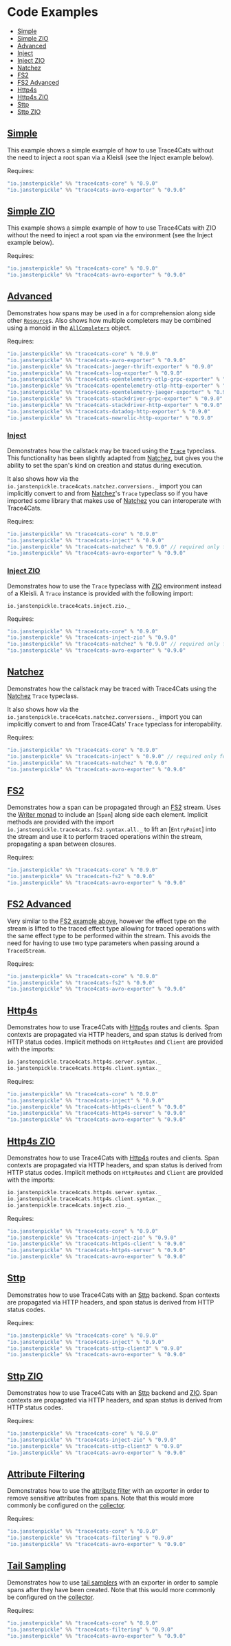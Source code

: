 # Code Examples

 * [Simple](#simple)
 * [Simple ZIO](#simple-zio)
 * [Advanced](#advanced)
 * [Inject](#inject)
 * [Inject ZIO](#inject-zio)
 * [Natchez](#natchez)
 * [FS2](#fs2)
 * [FS2 Advanced](#fs2-advanced) 
 * [Http4s](#http4s)
 * [Http4s ZIO](#http4s-zio)
 * [Sttp](#http4s)
 * [Sttp ZIO](#http4s-zio)   

## [Simple](../modules/example/src/main/scala/io/janstenpickle/trace4cats/example/SimpleExample.scala)

This example shows a simple example of how to use Trace4Cats without the need to 
inject a root span via a Kleisli (see the Inject example below).

Requires:

```scala
"io.janstenpickle" %% "trace4cats-core" % "0.9.0"
"io.janstenpickle" %% "trace4cats-avro-exporter" % "0.9.0"

```

## [Simple ZIO](../modules/example/src/main/scala/io/janstenpickle/trace4cats/example/SimpleZioExample.scala)

This example shows a simple example of how to use Trace4Cats with ZIO without the need to 
inject a root span via the environment (see the Inject example below).

Requires:

```scala
"io.janstenpickle" %% "trace4cats-core" % "0.9.0"
"io.janstenpickle" %% "trace4cats-avro-exporter" % "0.9.0"

```

## [Advanced](0.9.0)

Demonstrates how spans may be used in a for comprehension along side other [`Resource`]s.
Also shows how multiple completers may be combined using a monoid in the
[`AllCompleters`](../modules/example/src/main/scala/io/janstenpickle/trace4cats/example/AllCompleters.scala)
object.

Requires:

```scala
"io.janstenpickle" %% "trace4cats-core" % "0.9.0"
"io.janstenpickle" %% "trace4cats-avro-exporter" % "0.9.0"
"io.janstenpickle" %% "trace4cats-jaeger-thrift-exporter" % "0.9.0"
"io.janstenpickle" %% "trace4cats-log-exporter" % "0.9.0"
"io.janstenpickle" %% "trace4cats-opentelemetry-otlp-grpc-exporter" % "0.9.0"
"io.janstenpickle" %% "trace4cats-opentelemetry-otlp-http-exporter" % "0.9.0"
"io.janstenpickle" %% "trace4cats-opentelemetry-jaeger-exporter" % "0.9.0"
"io.janstenpickle" %% "trace4cats-stackdriver-grpc-exporter" % "0.9.0"
"io.janstenpickle" %% "trace4cats-stackdriver-http-exporter" % "0.9.0"
"io.janstenpickle" %% "trace4cats-datadog-http-exporter" % "0.9.0"
"io.janstenpickle" %% "trace4cats-newrelic-http-exporter" % "0.9.0"

```

### [Inject](../modules/example/src/main/scala/io/janstenpickle/trace4cats/example/InjectExample.scala)

Demonstrates how the callstack may be traced using the [`Trace`](../modules/inject/src/main/scala/io/janstenpickle/trace4cats/inject/Trace.scala)
typeclass. This functionality has been slightly adapted from [Natchez], but gives
you the ability to set the span's kind on creation and status during execution.

It also shows how via the `io.janstenpickle.trace4cats.natchez.conversions._` import
you can implicitly convert to and from [Natchez]'s `Trace` typeclass so if
you have imported some library that makes use of [Natchez] you can
interoperate with Trace4Cats.

Requires:


```scala
"io.janstenpickle" %% "trace4cats-core" % "0.9.0"
"io.janstenpickle" %% "trace4cats-inject" % "0.9.0"
"io.janstenpickle" %% "trace4cats-natchez" % "0.9.0" // required only for interop
"io.janstenpickle" %% "trace4cats-avro-exporter" % "0.9.0"

```

### [Inject ZIO](../modules/example/src/main/scala/io/janstenpickle/trace4cats/example/InjectZioExample.scala)

Demonstrates how to use the `Trace` typeclass with [ZIO] environment instead of a Kleisli. A `Trace` instance
is provided with the following import:

```
io.janstenpickle.trace4cats.inject.zio._
```

Requires:

```scala
"io.janstenpickle" %% "trace4cats-core" % "0.9.0"
"io.janstenpickle" %% "trace4cats-inject-zio" % "0.9.0"
"io.janstenpickle" %% "trace4cats-natchez" % "0.9.0" // required only for interop
"io.janstenpickle" %% "trace4cats-avro-exporter" % "0.9.0"

```

## [Natchez](../modules/example/src/main/scala/io/janstenpickle/trace4cats/example/NatchezExample.scala)

Demonstrates how the callstack may be traced with Trace4Cats using the [Natchez] `Trace`
typeclass.

It also shows how via the `io.janstenpickle.trace4cats.natchez.conversions._` import
you can implicitly convert to and from Trace4Cats' `Trace` typeclass for
interopability.

Requires:


```scala
"io.janstenpickle" %% "trace4cats-core" % "0.9.0"
"io.janstenpickle" %% "trace4cats-inject" % "0.9.0" // required only for interop
"io.janstenpickle" %% "trace4cats-natchez" % "0.9.0" 
"io.janstenpickle" %% "trace4cats-avro-exporter" % "0.9.0"

```


## [FS2](../modules/example/src/main/scala/io/janstenpickle/trace4cats/example/Fs2Example.scala)

Demonstrates how a span can be propagated through an [FS2] stream. Uses the 
[Writer monad](http://eed3si9n.com/herding-cats/Writer.html) to include an [`Span`] along side each element. 
Implicit methods are provided with the import `io.janstenpickle.trace4cats.fs2.syntax.all._` to lift an 
[`EntryPoint`] into the stream and use it to perform traced operations within the stream, propagating a span
between closures.  

Requires:

```scala
"io.janstenpickle" %% "trace4cats-core" % "0.9.0"
"io.janstenpickle" %% "trace4cats-fs2" % "0.9.0"
"io.janstenpickle" %% "trace4cats-avro-exporter" % "0.9.0"

```

## [FS2 Advanced](../modules/example/src/main/scala/io/janstenpickle/trace4cats/example/Fs2AdvancedExample.scala)


Very similar to the [FS2 example above](#fs2), however the effect type on the stream is lifted to the traced effect type
allowing for traced operations with the same effect type to be performed within the stream. This avoids the need for
having to use two type parameters when passing around a `TracedStream`.

Requires:

```scala
"io.janstenpickle" %% "trace4cats-core" % "0.9.0"
"io.janstenpickle" %% "trace4cats-fs2" % "0.9.0"
"io.janstenpickle" %% "trace4cats-avro-exporter" % "0.9.0"

```

## [Http4s](../modules/example/src/main/scala/io/janstenpickle/trace4cats/example/Http4sExample.scala)

Demonstrates how to use Trace4Cats with [Http4s] routes and clients. Span contexts are propagated via HTTP headers, and 
span status is derived from HTTP status codes. Implicit methods on `HttpRoutes` and `Client` are provided with the
imports:

```scala
io.janstenpickle.trace4cats.http4s.server.syntax._
io.janstenpickle.trace4cats.http4s.client.syntax._
```

Requires:

```scala
"io.janstenpickle" %% "trace4cats-core" % "0.9.0"
"io.janstenpickle" %% "trace4cats-inject" % "0.9.0"
"io.janstenpickle" %% "trace4cats-http4s-client" % "0.9.0"
"io.janstenpickle" %% "trace4cats-http4s-server" % "0.9.0"
"io.janstenpickle" %% "trace4cats-avro-exporter" % "0.9.0"

```

## [Http4s ZIO](../modules/example/src/main/scala/io/janstenpickle/trace4cats/example/Http4sZioExample.scala)

Demonstrates how to use Trace4Cats with [Http4s] routes and clients. Span contexts are propagated via HTTP headers, and 
span status is derived from HTTP status codes. Implicit methods on `HttpRoutes` and `Client` are provided with the
imports:

```scala
io.janstenpickle.trace4cats.http4s.server.syntax._
io.janstenpickle.trace4cats.http4s.client.syntax._
io.janstenpickle.trace4cats.inject.zio._
```

Requires:

```scala
"io.janstenpickle" %% "trace4cats-core" % "0.9.0"
"io.janstenpickle" %% "trace4cats-inject-zio" % "0.9.0"
"io.janstenpickle" %% "trace4cats-http4s-client" % "0.9.0"
"io.janstenpickle" %% "trace4cats-http4s-server" % "0.9.0"
"io.janstenpickle" %% "trace4cats-avro-exporter" % "0.9.0"

```

## [Sttp](../modules/example/src/main/scala/io/janstenpickle/trace4cats/example/SttpExample.scala)

Demonstrates how to use Trace4Cats with an [Sttp] backend. Span contexts are propagated via HTTP headers, and 
span status is derived from HTTP status codes.

Requires:

```scala
"io.janstenpickle" %% "trace4cats-core" % "0.9.0"
"io.janstenpickle" %% "trace4cats-inject" % "0.9.0"
"io.janstenpickle" %% "trace4cats-sttp-client3" % "0.9.0"
"io.janstenpickle" %% "trace4cats-avro-exporter" % "0.9.0"

```

## [Sttp ZIO](../modules/example/src/main/scala/io/janstenpickle/trace4cats/example/SttpZioExample.scala)

Demonstrates how to use Trace4Cats with an [Sttp] backend and [ZIO]. Span contexts are propagated via HTTP headers, and 
span status is derived from HTTP status codes.

Requires:

```scala
"io.janstenpickle" %% "trace4cats-core" % "0.9.0"
"io.janstenpickle" %% "trace4cats-inject-zio" % "0.9.0"
"io.janstenpickle" %% "trace4cats-sttp-client3" % "0.9.0"
"io.janstenpickle" %% "trace4cats-avro-exporter" % "0.9.0"

```

## [Attribute Filtering](../modules/example/src/main/scala/io/janstenpickle/trace4cats/example/AttributeFiltering.scala)

Demonstrates how to use the [attribute filter](filtering.md) with an exporter in order to remove sensitive attributes 
from spans. Note that this would more commonly be configured on the [collector].

Requires:

```scala
"io.janstenpickle" %% "trace4cats-core" % "0.9.0"
"io.janstenpickle" %% "trace4cats-filtering" % "0.9.0"
"io.janstenpickle" %% "trace4cats-avro-exporter" % "0.9.0"

```

## [Tail Sampling](../modules/example/src/main/scala/io/janstenpickle/trace4cats/example/TailSampling.scala)

Demonstrates how to use [tail samplers](sampling.md#tail-sampling) with an exporter in order to sample spans after they
have been created. Note that this would more commonly be configured on the [collector].

Requires:

```scala
"io.janstenpickle" %% "trace4cats-core" % "0.9.0"
"io.janstenpickle" %% "trace4cats-filtering" % "0.9.0"
"io.janstenpickle" %% "trace4cats-avro-exporter" % "0.9.0"

```

[FS2]: https://fs2.io/
[FS2 `EntryPoint`]: ../modules/fs2/src/main/scala/io/janstenpickle/trace4cats/fs2/Fs2EntryPoint.scala
[Http4s]: https://http4s.org/
[Jaeger]: https://www.jaegertracing.io/
[Log4Cats]: https://github.com/typelevel/log4cats
[Natchez]: https://github.com/tpolecat/natchez
[`native-image`]: https://www.graalvm.org/docs/reference-manual/native-image/ 
[OpenTelemetry]: http://opentelemetry.io
[Stackdriver Trace]: https://cloud.google.com/trace/docs/reference
[Datadog]: https://docs.datadoghq.com/api/v1/tracing/
[NewRelic]: https://docs.newrelic.com/docs/understand-dependencies/distributed-tracing/trace-api/report-new-relic-format-traces-trace-api#new-relic-guidelines 
[`Resource`]: https://typelevel.org/cats-effect/datatypes/resource.html
[ZIO]: https://zio.dev
[Sttp]: https://sttp.softwaremill.com
[Kafka consumer config]: https://kafka.apache.org/26/javadoc/?org/apache/kafka/clients/consumer/ConsumerConfig.html
[Kafka producer config]: https://kafka.apache.org/26/javadoc/?org/apache/kafka/clients/producer/ProducerConfig.html
[collector]: components.md#collectors